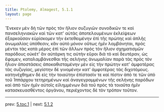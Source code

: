 ```yaml
---
title: Ptolemy, Almagest, 5.1.1
layout: page
---
```


Ἕνεκεν μὲν δὴ τῶν πρὸς τὸν ἥλιον συζυγιῶν συνοδικῶν τε καὶ πανσεληνιακῶν καὶ τῶν κατ' αὐτὰς ἀποτελουμένων ἐκλείψεων ἐξαρκοῦσαν εὑρίσκομεν τὴν ἐκτεθειμένην ἐπὶ τῆς πρώτης καὶ ἁπλῆς ἀνωμαλίας ὑπόθεσιν, κἂν αὐτὸ μόνον οὕτως ἡμῖν λαμβάνηται, πρὸς μέντοι τὰς κατὰ μέρος ἐπὶ τῶν ἄλλων πρὸς τὸν ἥλιον σχηματισμῶν παρόδους οὐκέτ' ἂν αὐτάρκη τις αὐτὴν εὕροι διὰ τὸ καὶ δευτέραν, ὡς ἔφαμεν, καταλαμβάνεσθαι τῆς σελήνης ἀνωμαλίαν παρὰ τὰς πρὸς τὸν ἥλιον ἀποστάσεις ἀποκαθισταμένην μὲν εἰς τὴν πρώτην κατ' ἀμφοτέρας τὰς συζυγίας, μεγίστην δὲ γινομένην κατ' ἀμφοτέρας τὰς διχοτόμους. κατηνέχθημεν δὲ εἰς τὴν τοιαύτην ἐπίστασίν τε καὶ πίστιν ἀπό τε τῶν ὑπὸ τοῦ Ἱππάρχου τετηρημένων καὶ ἀναγεγραμμένων τῆς σελήνης παρόδων καὶ ἀπὸ τῶν ἡμῖν αὐτοῖς εἰλημμένων διὰ τοῦ πρὸς τὰ τοιαῦτα ἡμῖν κατασκευασθέντος ὀργάνου, περιέχοντος δὲ τὸν τρόπον τοῦτον. 

---

prev: [5.toc.1](../5.toc.1/) | next: [5.1.2](../5.1.2/)

